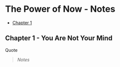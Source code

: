 

# The Power of Now - Notes

* [Chapter 1](#Chapter_1)

## Chapter 1 - You Are Not Your Mind

Quote
> _Notes_
